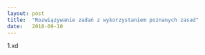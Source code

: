 ```yaml
---
layout: post
title:  "Rozwiązywanie zadań z wykorzystaniem poznanych zasad"
date:   2018-09-10
---
```


1.xd
